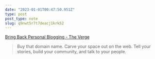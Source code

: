 ```yaml
---
date: "2023-01-01T00:47:50.951Z"
type: post 
post_type: note
slug: q9nwt5r7t7deacj1krk52
---
```

 [Bring Back Personal Blogging - The Verge](https://www.theverge.com/23513418/bring-back-personal-blogging)

> Buy that domain name. Carve your space out on the web. Tell your stories, build your community, and talk to your people.